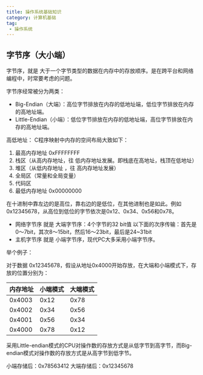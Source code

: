 ```yaml
---
title: 操作系统基础知识
category: 计算机基础
tag:
 - 操作系统
---
```






## 字节序（大小端）

字节序，就是 大于一个字节类型的数据在内存中的存放顺序。是在跨平台和网络编程中，时常要考虑的问题。


字节序经常被分为两类：

- Big-Endian（大端）：高位字节排放在内存的低地址端，低位字节排放在内存的高地址端。
- Little-Endian（小端）：低位字节排放在内存的低地址端，高位字节排放在内存的高地址端。
  

高低地址：
C程序映射中内存的空间布局大致如下：

1. 最高内存地址 0xFFFFFFFF
2. 栈区（从高内存地址，往 低内存地址发展。即栈底在高地址，栈顶在低地址）
3. 堆区（从低内存地址 ，往 高内存地址发展）
4. 全局区（常量和全局变量）
5. 代码区
6. 最低内存地址 0x00000000


在十进制中靠左边的是高位，靠右边的是低位，在其他进制也是如此。例如 0x12345678，从高位到低位的字节依次是0x12、0x34、0x56和0x78。

- 网络字节序 就是 大端字节序：4个字节的32 bit值 以下面的次序传输：首先是0～7bit，其次8～15bit，然后16～23bit，最后是24~31bit
- 主机字节序 就是 小端字节序，现代PC大多采用小端字节序。
  

举个例子：

对于数据 0x12345678，假设从地址0x4000开始存放，在大端和小端模式下，存放的位置分别为：

| 内存地址 | 小端模式 | 大端模式 |
| -------- | -------- | -------- |
| 0x4003   | 0x12     | 0x78     |
| 0x4002   | 0x34     | 0x56     |
| 0x4001   | 0x56     | 0x34     |
| 0x4000   | 0x78     | 0x12     |

采用Little-endian模式的CPU对操作数的存放方式是从低字节到高字节，而Big-endian模式对操作数的存放方式是从高字节到低字节。

小端存储后：0x78563412  大端存储后：0x12345678

